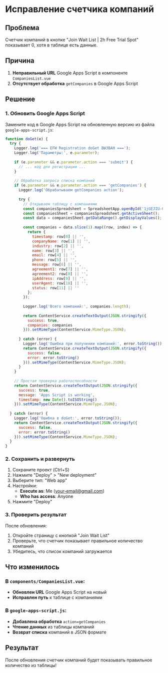 # Исправление счетчика компаний

## Проблема
Счетчик компаний в кнопке "Join Wait List | 2h Free Trial Spot" показывает 0, хотя в таблице есть данные.

## Причина
1. **Неправильный URL** Google Apps Script в компоненте `CompaniesList.vue`
2. **Отсутствует обработка** `getCompanies` в Google Apps Script

## Решение

### 1. Обновить Google Apps Script
Замените код в Google Apps Script на обновленную версию из файла `google-apps-script.js`:

```javascript
function doGet(e) {
  try {
    Logger.log('=== EFW Registration doGet ВЫЗВАН ===');
    Logger.log('Параметры:', e.parameter);
    
    if (e.parameter && e.parameter.action === 'submit') {
      // ... код для регистрации ...
    }
    
    // Обработка запроса списка компаний
    if (e.parameter && e.parameter.action === 'getCompanies') {
      Logger.log('Обрабатываем getCompanies action');
      
      try {
        // Открываем таблицу с компаниями
        const companiesSpreadsheet = SpreadsheetApp.openById('1jGEJIU-0Cwx151O0JczBkoaUCE48j5saab-R5eKzLfM');
        const companiesSheet = companiesSpreadsheet.getActiveSheet();
        const data = companiesSheet.getDataRange().getDisplayValues();
        
        const companies = data.slice(1).map((row, index) => {
          return {
            timestamp: row[0] || '',
            companyName: row[1] || '',
            industry: row[2] || '',
            name: row[3] || '',
            email: row[4] || '',
            phone: row[5] || '',
            message: row[6] || '',
            agreement1: row[7] || '',
            agreement2: row[8] || '',
            ipAddress: row[9] || '',
            userAgent: row[10] || '',
            status: row[11] || ''
          };
        });
        
        Logger.log('Всего компаний:', companies.length);
        
        return ContentService.createTextOutput(JSON.stringify({
          success: true,
          companies: companies
        })).setMimeType(ContentService.MimeType.JSON);
        
      } catch (error) {
        Logger.log('Ошибка при получении компаний:', error.toString());
        return ContentService.createTextOutput(JSON.stringify({
          success: false,
          error: error.toString()
        })).setMimeType(ContentService.MimeType.JSON);
      }
    }
    
    // Простая проверка работоспособности
    return ContentService.createTextOutput(JSON.stringify({
      success: true,
      message: 'Apps Script is working',
      timestamp: new Date().toISOString()
    })).setMimeType(ContentService.MimeType.JSON);
    
  } catch (error) {
    Logger.log('Ошибка в doGet:', error.toString());
    return ContentService.createTextOutput(JSON.stringify({
      success: false,
      error: error.toString()
    })).setMimeType(ContentService.MimeType.JSON);
  }
}
```

### 2. Сохранить и развернуть
1. Сохраните проект (Ctrl+S)
2. Нажмите "Deploy" > "New deployment"
3. Выберите тип: "Web app"
4. Настройки:
   - **Execute as**: Me (your-email@gmail.com)
   - **Who has access**: Anyone
5. Нажмите "Deploy"

### 3. Проверить результат
После обновления:
1. Откройте страницу с кнопкой "Join Wait List"
2. Проверьте, что счетчик показывает правильное количество компаний
3. Убедитесь, что список компаний загружается

## Что изменилось

### В `components/CompaniesList.vue`:
- **Обновлен URL** Google Apps Script на новый
- **Исправлен путь** к таблице с компаниями

### В `google-apps-script.js`:
- **Добавлена обработка** `action=getCompanies`
- **Чтение данных** из таблицы компаний
- **Возврат списка** компаний в JSON формате

## Результат
После обновления счетчик компаний будет показывать правильное количество из таблицы!


